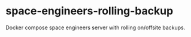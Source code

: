 # space-engineers-rolling-backup
Docker compose space engineers server with rolling on/offsite backups.
